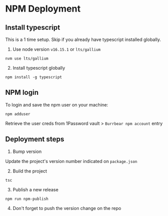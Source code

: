 # NPM Deployment

## Install typescript

This is a 1 time setup. Skip if you already have typescript installed globally.

1. Use node version `v16.15.1` or `lts/gallium`

```
nvm use lts/gallium
```

2. Install typescript globally

```
npm install -g typescript
```

## NPM login

To login and save the npm user on your machine:

```
npm adduser
```

Retrieve the user creds from 1Password vault > `Burrbear npm account` entry

## Deployment steps

1. Bump version

Update the project's version number indicated on `package.json`

2. Build the project

```
tsc
```

3. Publish a new release

```
npm run npm-publish
```

4. Don't forget to push the version change on the repo

